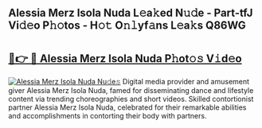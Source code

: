## Alessia Merz Isola Nuda L𝚎a𝚔ed N𝚞𝚍e - Part-tfJ Vi𝚍𝚎o P𝚑𝚘tos - H𝚘𝚝 O𝚗𝚕yf𝚊ns L𝚎a𝚔s Q86WG

# <h2><a href="http://kf6rmbz.oniu.top/?m=Alessia+Merz+Isola+Nuda">🔗👉 🔴 Alessia Merz Isola Nuda P𝚑ot𝚘𝚜 V𝚒d𝚎o</a></h2>

[![Alessia Merz Isola Nuda Nu𝚍e𝚜](https://i.imgur.com/0qMVB7G.gif)](http://kf6rmbz.oniu.top/?m=Alessia+Merz+Isola+Nuda)
Digital media provider and amusement giver Alessia Merz Isola Nuda, famed for disseminating dance and lifestyle content via trending choreographies and short videos. Skilled contortionist partner Alessia Merz Isola Nuda, celebrated for their remarkable abilities and accomplishments in contorting their body with partners.  
